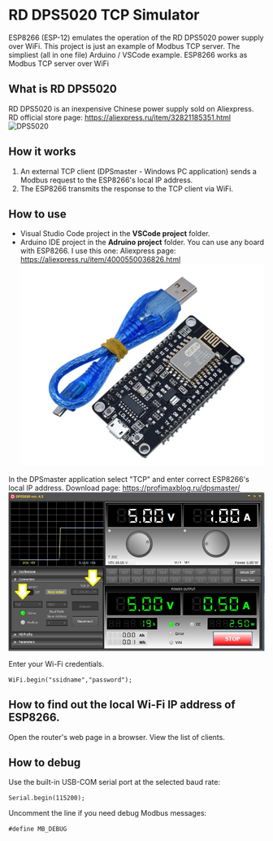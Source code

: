 # RD DPS5020 TCP Simulator
 ESP8266 (ESP-12) emulates the operation of the RD DPS5020 power supply over WiFi.
 This project is just an example of Modbus TCP server.
 The simpliest (all in one file) Arduino / VSCode example.
 ESP8266 works as Modbus TCP server over WiFi

## What is RD DPS5020
RD DPS5020 is an inexpensive Chinese power supply sold on Aliexpress.
RD official store page: https://aliexpress.ru/item/32821185351.html
![DPS5020](/Pictures/DPS5020U.jpg)
    
## How it works
1. An external TCP client (DPSmaster - Windows PC application) sends a Modbus request to the ESP8266's local IP address.
2. The ESP8266 transmits the response to the TCP client via WiFi.

## How to use
+ Visual Studio Code project in the **VSCode project** folder.
+ Arduino IDE project in the **Adruino project** folder.
You can use any board with ESP8266. I use this one:
Aliexpress page: https://aliexpress.ru/item/4000550036826.html
![NodeMCU](/Pictures/NodeMCU.jpg)

In the DPSmaster application select "TCP" and enter correct ESP8266's local IP address.
Download page: https://profimaxblog.ru/dpsmaster/
![DPSmaster](/Pictures/DPSmaster.jpg)

Enter your Wi-Fi credentials.
```
WiFi.begin("ssidname","password");
```
## How to find out the local Wi-Fi IP address of ESP8266.
Open the router's web page in a browser. View the list of clients.

## How to debug
Use the built-in USB-COM serial port at the selected baud rate:
```
Serial.begin(115200);
```
Uncomment the line if you need debug Modbus messages:
```
#define MB_DEBUG
```
